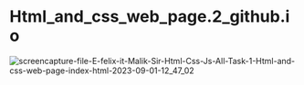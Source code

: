 # Html_and_css_web_page.2_github.io
![screencapture-file-E-felix-it-Malik-Sir-Html-Css-Js-All-Task-1-Html-and-css-web-page-index-html-2023-09-01-12_47_02](https://github.com/durgesh2051/Html_and_css_web_page.2_github.io/assets/133377196/cd7fe6d7-c19b-409e-a60f-22ae444548c1)
